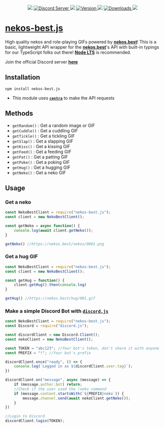 <div align="center">
    <p>
        <img src="https://dummyimage.com/2x20/ff00ae/ff00ae.png" /> 
        <a href="https://discord.gg/2NsE7akmM5">
            <img src="https://img.shields.io/discord/793810017681276960?maxAge=3600&style=flat&logo=discord&color=619cf8&logoColor=white" alt="Discord Server" />
        </a>
        <img src="https://dummyimage.com/2x20/ff00ae/ff00ae.png" />
		<a href="https://www.npmjs.com/package/nekos-best.js">
        	<img src="https://img.shields.io/npm/v/nekos-best.js.svg?maxAge=3600&style=flat&logo=npm&color=ff5540" alt="Version" />
		</a>
        <img src="https://dummyimage.com/2x20/ff00ae/ff00ae.png" />
		<a href="https://www.npmjs.com/package/nekos-best.js">
        	<img src="https://img.shields.io/npm/dt/nekos-best.js.svg?maxAge=3600&style=flat&logo=npm&color=ff5540" alt="Downloads" />
		</a>
        <img src="https://dummyimage.com/2x20/ff00ae/ff00ae.png" />
    </p>
</div>

# [nekos-best.js](https://www.npmjs.com/package/nekos-best.js)
High quality nekos and role-playing GIFs powered by **[nekos.best](https://nekos.best)**!
This is a basic, lightweight API wrapper for the **[nekos.best](https://nekos.best)**'s API with built-in typings for our TypeScript folks out there!
**[Node LTS](https://nodejs.org/en/download/)** is recommended.

Join the official Discord server **[here](https://discord.gg/2NsE7akmM5)**

## Installation

```npm install nekos-best.js```

 - This module uses **[`centra`](https://www.npmjs.com/package/centra)** to make the API requests

## Methods

- `getRandom()` : Get a random image or GIF
- `getCuddle()` : Get a cuddling GIF
- `getTickle()` : Get a tickling GIF
- `getSlap()` : Get a slapping GIF
- `getKiss()` : Get a kissing GIF
- `getFeed()` : Get a feeding GIF
- `getPat()` : Get a patting GIF
- `getPoke()` : Get a poking GIF
- `getHug()` : Get a hugging GIF
- `getNeko()` : Get a neko GIF

## Usage

### Get a neko
```js
const NekoBestClient = require("nekos-best.js");
const client = new NekoBestClient();

const getNeko = async function() {
	console.log(await client.getNeko());
}

getNeko() //https://nekos.best/nekos/0001.png
```

### Get a hug GIF
```js
const NekoBestClient = require("nekos-best.js");
const client = new NekoBestClient();

const getHug = function() {
	client.getHug().then(console.log)
}

getHug() //https://nekos.best/hug/001.gif
```

### Make a simple Discord Bot with [`discord.js`](https://www.npmjs.com/package/discord.js)

```js
const NekoBestClient = require("nekos-best.js");
const Discord = require("discord.js");

const discordClient = new Discord.Client();
const nekoClient = new NekoBestClient();

const TOKEN = "abc123"; //Your bot's token, don't share it with anyone!
const PREFIX = "!"; //Your bot's prefix

discordClient.once("ready", () => {
    console.log(`Logged in as ${discordClient.user.tag}`);
})

discordClient.on("message", async (message) => {
    if (message.author.bot) return;
    //Check if the user used the !neko command
    if (message.content.startsWith(`${PREFIX}neko`)) {
        message.channel.send(await nekoClient.getNeko());
    }
})

//Login to Discord
discordClient.login(TOKEN);
```
